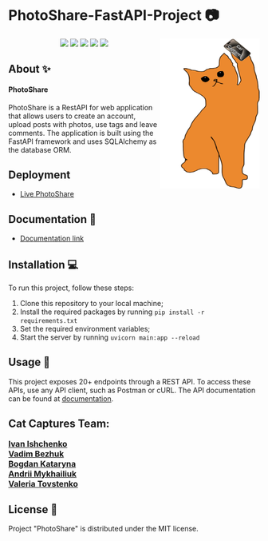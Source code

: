 # PhotoShare-FastAPI-Project 📷


<p align="center">
      <img src="icon.png" width="200" height="300" align="right">
</p>

<p align="center">
   <img src="https://img.shields.io/badge/Language-Python-9cf">
   <img src="https://img.shields.io/badge/FastAPI-0.104.1-brightgreen">
   <img src="https://img.shields.io/badge/SQLAlchemy-2.0.22-orange">
   <img src="https://img.shields.io/badge/Pytest-7.4.2-informational">
   <img src="https://img.shields.io/badge/License-MIT-yellow">
</p>

## About ✨

#### PhotoShare 
PhotoShare is a RestAPI for web application that allows users to create an account, upload posts with photos, use tags and leave comments. The application is built using the FastAPI framework and uses SQLAlchemy as the database ORM.

## Deployment
- [Live PhotoShare](https://cat-captures-pycoders.koyeb.app/docs)

## Documentation 📗
 - [Documentation link](https://cat-captures-pycoders.koyeb.app/)


## Installation 💻
To run this project, follow these steps:

1. Clone this repository to your local machine;
2. Install the required packages by running ```pip install -r requirements.txt```
3. Set the required environment variables;
4. Start the server by running ```uvicorn main:app --reload```


## Usage 💠
This project exposes 20+ endpoints through a REST API. To access these APIs, use any API client, such as Postman or cURL. The API documentation can be found at [documentation](https://cat-captures-pycoders.koyeb.app/).


## Cat Captures Team:

<div align="">
    <a style="font-size: 16px" href="https://github.com/ivan-ishchenko991"><b>Ivan Ishchenko</b></a><br>
    <a style="font-size: 16px" href="https://github.com/Vadim-3"><b>Vadim Bezhuk</b></a><br>
    <a style="font-size: 16px" href="https://github.com/9-Bogdan"><b>Bogdan Kataryna</b></a><br>
    <a style="font-size: 16px" href="https://github.com/chychur"><b>Andrii Mykhailiuk</b></a><br>
    <a style="font-size: 16px" href="https://github.com/MsMiracle18"><b>Valeria Tovstenko</b></a>
</div>


## License 🔱
Project "PhotoShare" is distributed under the MIT license.